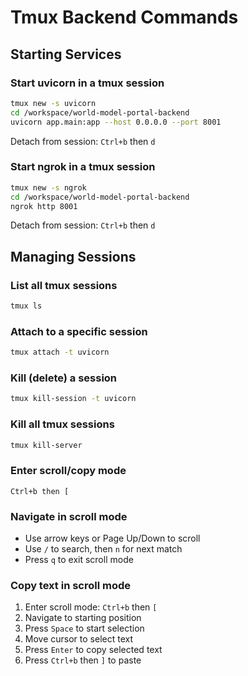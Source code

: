 # Tmux Backend Commands

## Starting Services

### Start uvicorn in a tmux session
```bash
tmux new -s uvicorn
cd /workspace/world-model-portal-backend
uvicorn app.main:app --host 0.0.0.0 --port 8001
```
Detach from session: `Ctrl+b` then `d`

### Start ngrok in a tmux session
```bash
tmux new -s ngrok
cd /workspace/world-model-portal-backend
ngrok http 8001
```
Detach from session: `Ctrl+b` then `d`

## Managing Sessions

### List all tmux sessions
```bash
tmux ls
```

### Attach to a specific session
```bash
tmux attach -t uvicorn
```

### Kill (delete) a session
```bash
tmux kill-session -t uvicorn
```

### Kill all tmux sessions
```bash
tmux kill-server
```

### Enter scroll/copy mode
```
Ctrl+b then [
```

### Navigate in scroll mode
- Use arrow keys or Page Up/Down to scroll
- Use `/` to search, then `n` for next match
- Press `q` to exit scroll mode

### Copy text in scroll mode
1. Enter scroll mode: `Ctrl+b` then `[`
2. Navigate to starting position
3. Press `Space` to start selection
4. Move cursor to select text
5. Press `Enter` to copy selected text
6. Press `Ctrl+b` then `]` to paste